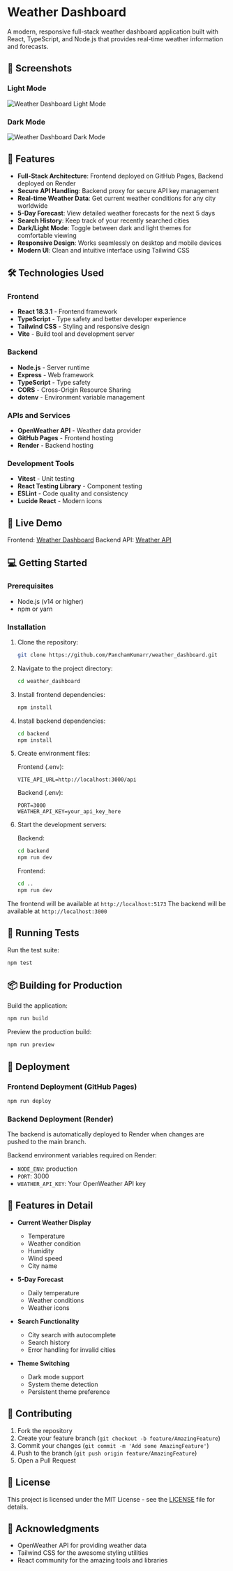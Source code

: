 # Weather Dashboard

A modern, responsive full-stack weather dashboard application built with React, TypeScript, and Node.js that provides real-time weather information and forecasts.

## 📸 Screenshots

### Light Mode

![Weather Dashboard Light Mode](https://panchamkumarr.github.io/weather_dashboard/screenshot-light.png)

### Dark Mode

![Weather Dashboard Dark Mode](https://panchamkumarr.github.io/weather_dashboard/screenshot-dark.png)

## 🌟 Features

- **Full-Stack Architecture**: Frontend deployed on GitHub Pages, Backend deployed on Render
- **Secure API Handling**: Backend proxy for secure API key management
- **Real-time Weather Data**: Get current weather conditions for any city worldwide
- **5-Day Forecast**: View detailed weather forecasts for the next 5 days
- **Search History**: Keep track of your recently searched cities
- **Dark/Light Mode**: Toggle between dark and light themes for comfortable viewing
- **Responsive Design**: Works seamlessly on desktop and mobile devices
- **Modern UI**: Clean and intuitive interface using Tailwind CSS

## 🛠️ Technologies Used

### Frontend

- **React 18.3.1** - Frontend framework
- **TypeScript** - Type safety and better developer experience
- **Tailwind CSS** - Styling and responsive design
- **Vite** - Build tool and development server

### Backend

- **Node.js** - Server runtime
- **Express** - Web framework
- **TypeScript** - Type safety
- **CORS** - Cross-Origin Resource Sharing
- **dotenv** - Environment variable management

### APIs and Services

- **OpenWeather API** - Weather data provider
- **GitHub Pages** - Frontend hosting
- **Render** - Backend hosting

### Development Tools

- **Vitest** - Unit testing
- **React Testing Library** - Component testing
- **ESLint** - Code quality and consistency
- **Lucide React** - Modern icons

## 🚀 Live Demo

Frontend: [Weather Dashboard](https://panchamkumarr.github.io/weather_dashboard/)
Backend API: [Weather API](https://weather-dashboard-zyhu.onrender.com/api)

## 💻 Getting Started

### Prerequisites

- Node.js (v14 or higher)
- npm or yarn

### Installation

1. Clone the repository:

   ```bash
   git clone https://github.com/PanchamKumarr/weather_dashboard.git
   ```

2. Navigate to the project directory:

   ```bash
   cd weather_dashboard
   ```

3. Install frontend dependencies:

   ```bash
   npm install
   ```

4. Install backend dependencies:

   ```bash
   cd backend
   npm install
   ```

5. Create environment files:

   Frontend (.env):

   ```env
   VITE_API_URL=http://localhost:3000/api
   ```

   Backend (.env):

   ```env
   PORT=3000
   WEATHER_API_KEY=your_api_key_here
   ```

6. Start the development servers:

   Backend:

   ```bash
   cd backend
   npm run dev
   ```

   Frontend:

   ```bash
   cd ..
   npm run dev
   ```

The frontend will be available at `http://localhost:5173`
The backend will be available at `http://localhost:3000`

## 🧪 Running Tests

Run the test suite:

```bash
npm test
```

## 📦 Building for Production

Build the application:

```bash
npm run build
```

Preview the production build:

```bash
npm run preview
```

## 🚀 Deployment

### Frontend Deployment (GitHub Pages)

```bash
npm run deploy
```

### Backend Deployment (Render)

The backend is automatically deployed to Render when changes are pushed to the main branch.

Backend environment variables required on Render:

- `NODE_ENV`: production
- `PORT`: 3000
- `WEATHER_API_KEY`: Your OpenWeather API key

## 📱 Features in Detail

- **Current Weather Display**

  - Temperature
  - Weather condition
  - Humidity
  - Wind speed
  - City name

- **5-Day Forecast**

  - Daily temperature
  - Weather conditions
  - Weather icons

- **Search Functionality**

  - City search with autocomplete
  - Search history
  - Error handling for invalid cities

- **Theme Switching**
  - Dark mode support
  - System theme detection
  - Persistent theme preference

## 🤝 Contributing

1. Fork the repository
2. Create your feature branch (`git checkout -b feature/AmazingFeature`)
3. Commit your changes (`git commit -m 'Add some AmazingFeature'`)
4. Push to the branch (`git push origin feature/AmazingFeature`)
5. Open a Pull Request

## 📄 License

This project is licensed under the MIT License - see the [LICENSE](LICENSE) file for details.

## 🙏 Acknowledgments

- OpenWeather API for providing weather data
- Tailwind CSS for the awesome styling utilities
- React community for the amazing tools and libraries
